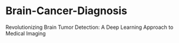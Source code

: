 # Brain-Cancer-Diagnosis
Revolutionizing Brain Tumor Detection: A Deep Learning Approach to Medical Imaging
